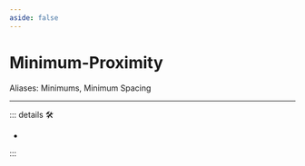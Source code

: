 ```yaml
---
aside: false
---
```

# Minimum-Proximity

Aliases: Minimums, Minimum Spacing

---

<!-- =================================================== -->
<!-- =================================================== -->
<!-- =================================================== -->
<!-- =================================================== -->
<!-- =================================================== -->
::: details 🛠

-

:::
